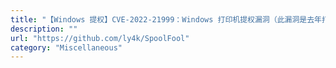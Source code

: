 ```yaml
---
title: "【Windows 提权】CVE-2022-21999：Windows 打印机提权漏洞（此漏洞是去年打印机提权漏洞Printnightmare的续集）"
description: ""
url: "https://github.com/ly4k/SpoolFool"
category: "Miscellaneous"
---
```

